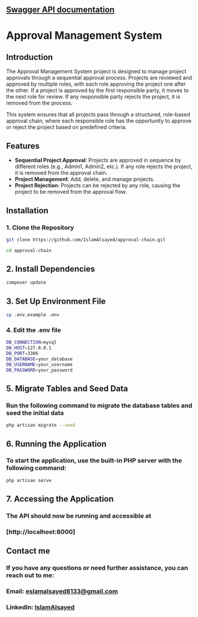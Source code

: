 ## [Swagger API documentation](https://app.swaggerhub.com/apis-docs/ESLAMALSAYED8133/approval_chain/1.0.0)

# Approval Management System

## Introduction

The Approval Management System project is designed to manage project approvals through a sequential approval process. Projects are reviewed and approved by multiple roles, with each role approving the project one after the other. If a project is approved by the first responsible party, it moves to the next role for review. If any responsible party rejects the project, it is removed from the process.

This system ensures that all projects pass through a structured, role-based approval chain, where each responsible role has the opportunity to approve or reject the project based on predefined criteria.

## Features

-   **Sequential Project Approval**: Projects are approved in sequence by different roles (e.g., Admin1, Admin2, etc.). If any role rejects the project, it is removed from the approval chain.
-   **Project Management**: Add, delete, and manage projects.
-   **Project Rejection**: Projects can be rejected by any role, causing the project to be removed from the approval flow.

## Installation

### 1. Clone the Repository

```bash
git clone https://github.com/IslamAlsayed/approval-chain.git

cd approval-chain
```

## 2. Install Dependencies

```bash
composer update
```

## 3. Set Up Environment File

```bash
cp .env.example .env
```

### 4. Edit the .env file

```bash
DB_CONNECTION=mysql
DB_HOST=127.0.0.1
DB_PORT=3306
DB_DATABASE=your_database
DB_USERNAME=your_username
DB_PASSWORD=your_password
```

## 5. Migrate Tables and Seed Data

### Run the following command to migrate the database tables and seed the initial data

```bash
php artisan migrate --seed
```

## 6. Running the Application

### To start the application, use the built-in PHP server with the following command:

```bash
php artisan serve
```

## 7. Accessing the Application

### The API should now be running and accessible at 

### [http://localhost:8000]

## Contact me

### If you have any questions or need further assistance, you can reach out to me:

### Email: eslamalsayed8133@gmail.com

### LinkedIn: [IslamAlsayed](https://www.linkedin.com/in/islam-alsayed7)
